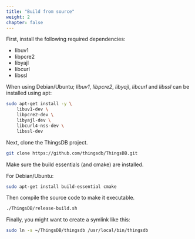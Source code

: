 ```yaml
---
title: "Build from source"
weight: 2
chapter: false
---
```


First, install the following required dependencies:

- libuv1
- libpcre2
- libyajl
- libcurl
- libssl

When using Debian/Ubuntu; _libuv1_, _libpcre2_, _libyajl_, _libcurl_ and _libssl_ can be installed using apt:

```bash
sudo apt-get install -y \
    libuv1-dev \
    libpcre2-dev \
    libyajl-dev \
    libcurl4-nss-dev \
    libssl-dev
```

Next, clone the ThingsDB project.

```bash
git clone https://github.com/thingsdb/ThingsDB.git
```

Make sure the build essentials (and cmake) are installed.

For Debian/Ubuntu:

```bash
sudo apt-get install build-essential cmake
```

Then compile the source code to make it executable.

```bash
./ThingsDB/release-build.sh
```

Finally, you might want to create a symlink like this:

```bash
sudo ln -s ~/ThingsDB/thingsdb /usr/local/bin/thingsdb
```
